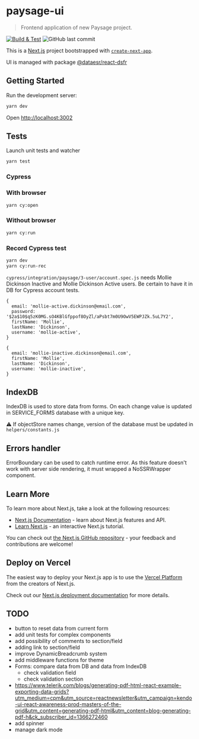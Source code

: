# paysage-ui

> Frontend application of new Paysage project.

[![Build & Test](https://github.com/dataesr/dataesr-paysage/actions/workflows/tests.yml/badge.svg?branch=main)](https://github.com/poplingue/dataesr-paysage-ui/actions/workflows/tests.yml) ![GitHub last commit](https://img.shields.io/github/last-commit/poplingue/dataesr-paysage-ui?color=purple)

This is a [Next.js](https://nextjs.org/) project bootstrapped
with [`create-next-app`](https://github.com/vercel/next.js/tree/canary/packages/create-next-app).

UI is managed with package [@dataesr/react-dsfr](https://www.npmjs.com/package/@dataesr/react-dsfr)

## Getting Started

Run the development server:

```bash
yarn dev
```

Open [http://localhost:3002](http://localhost:3002)

## Tests

Launch unit tests and watcher

```bash
yarn test
```

### Cypress

### With browser

```bash
yarn cy:open 
```

### Without browser

```bash
yarn cy:run 
```

### Record Cypress test

```bash
yarn dev
yarn cy:run-rec
```

`cypress/integration/paysage/3-user/account.spec.js` needs Mollie Dickinson Inactive and Mollie Dickinson Active users. Be certain to have it in DB for Cypress account tests.

```
{
  email: 'mollie-active.dickinson@email.com',
  password: '$2a$10$q5zK0MG.sO4KBlGfppof8OyZl/aPsbt7m0U9OwV5EWPJZk.5uL7Y2',
  firstName: 'Mollie',
  lastName: 'Dickinson',
  username: 'mollie-active',
}

{
  email: 'mollie-inactive.dickinson@email.com',
  firstName: 'Mollie',
  lastName: 'Dickinson',
  username: 'mollie-inactive',
}
```
## IndexDB

IndexDB is used to store data from forms. On each change value is updated in SERVICE_FORMS database with a unique key.

:warning: If objectStore names change, version of the database must be updated in `helpers/constants.js`

## Errors handler

ErrorBoundary can be used to catch runtime error. As this feature doesn't work with server side rendering, it must wrapped a NoSSRWrapper component.

## Learn More

To learn more about Next.js, take a look at the following resources:

- [Next.js Documentation](https://nextjs.org/docs) - learn about Next.js features and API.
- [Learn Next.js](https://nextjs.org/learn) - an interactive Next.js tutorial.

You can check out [the Next.js GitHub repository](https://github.com/vercel/next.js/) - your feedback and contributions
are welcome!

## Deploy on Vercel

The easiest way to deploy your Next.js app is to use
the [Vercel Platform](https://vercel.com/new?utm_medium=default-template&filter=next.js&utm_source=create-next-app&utm_campaign=create-next-app-readme)
from the creators of Next.js.

Check out our [Next.js deployment documentation](https://nextjs.org/docs/deployment) for more details.

## TODO

* button to reset data from current form
* add unit tests for complex components
* add possibility of comments to section/field
* adding link to section/field 
* improve DynamicBreadcrumb system
* add middleware functions for theme
* Forms: compare data from DB and data from IndexDB
  * check validation field
  * check validation section
* https://www.telerik.com/blogs/generating-pdf-html-react-example-exporting-data-grids?utm_medium=cpm&utm_source=reactnewsletter&utm_campaign=kendo-ui-react-awareness-prod-masters-of-the-grid&utm_content=generating-pdf-html&utm_content=blog-generating-pdf-h&ck_subscriber_id=1366272460
* add spinner
* manage dark mode
